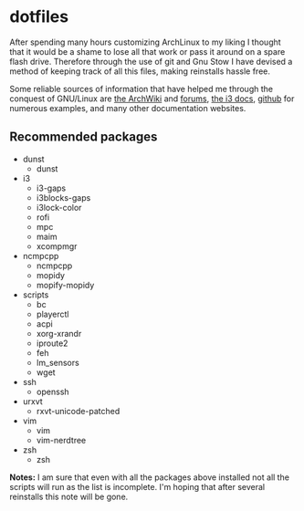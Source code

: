 # dotfiles

After spending many hours customizing ArchLinux to my liking I thought that it would be a shame to lose all that work or pass it around on a spare flash drive. Therefore through the use of git and Gnu Stow I have devised a method of keeping track of all this files, making reinstalls hassle free.

Some reliable sources of information that have helped me through the conquest of GNU/Linux are [the ArchWiki](https://wiki.archlinux.org/) and [forums](https://bbs.archlinux.org/), [the i3 docs](http://i3wm.org/docs/), [github](https://github.com/) for numerous examples, and many other documentation websites.

## Recommended packages
* dunst
  * dunst
* i3
  * i3-gaps
  * i3blocks-gaps
  * i3lock-color
  * rofi
  * mpc
  * maim
  * xcompmgr
* ncmpcpp
  * ncmpcpp
  * mopidy
  * mopify-mopidy
* scripts
  * bc
  * playerctl
  * acpi
  * xorg-xrandr
  * iproute2
  * feh
  * lm_sensors
  * wget
* ssh
  * openssh
* urxvt
  * rxvt-unicode-patched
* vim
  * vim
  * vim-nerdtree
* zsh
  * zsh

**Notes:** I am sure that even with all the packages above installed not all the scripts will run as the list is incomplete. I'm hoping that after several reinstalls this note will be gone.
